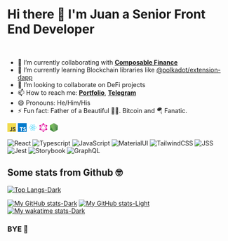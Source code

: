 # Hi there 👋 I'm Juan a Senior Front End Developer

<!--
**juansvc/juansvc** is a ✨ _special_ ✨ repository because its `README.md` (this file) appears on your GitHub profile.

Here are some ideas to get you started:

- 🔭 I’m currently collaborating with **[Composable Finance](https://www.composable.finance/)**
- 🌱 I’m currently learning Blockchain libraries like @polkadot/extension-dapp
- 👯 I’m looking to collaborate on DeFi projects
- 📫 How to reach me: **[Telegram](https://www.juansvc.netlify.com/)**
- 😄 Pronouns: he/him/his
- ⚡ Fun fact: Father of a Beautiful 👸🏼. Bitcoin and 🪂 Fanatic.
-->

</br>

- 🔭 I’m currently collaborating with **[Composable Finance](https://composable.finance)**
- 🌱 I’m currently learning Blockchain libraries like [@polkadot/extension-dapp](https://github.com/polkadot-js/extension)
- 👯 I’m looking to collaborate on DeFi projects
- 📫 How to reach me: **[Portfolio](https://juansvc.netlify.com)**, **[Telegram](https://t.me/juansvc)**
- 😄 Pronouns: He/Him/His
- ⚡ Fun fact: Father of a Beautiful 👸🏼. Bitcoin and 🪂 Fanatic.

<code><img height="20" alt="javascript" src="https://raw.githubusercontent.com/github/explore/80688e429a7d4ef2fca1e82350fe8e3517d3494d/topics/javascript/javascript.png"></code>
<code><img height="20" alt="typescript" src="https://raw.githubusercontent.com/github/explore/80688e429a7d4ef2fca1e82350fe8e3517d3494d/topics/typescript/typescript.png"></code>
<code><img height="20" alt="react" src="https://raw.githubusercontent.com/github/explore/80688e429a7d4ef2fca1e82350fe8e3517d3494d/topics/react/react.png"></code>
<code><img height="20" alt="graphql" src="https://raw.githubusercontent.com/github/explore/5c058a388828bb5fde0bcafd4bc867b5bb3f26f3/topics/graphql/graphql.png"></code>
<code><img height="20" alt="nodejs" src="https://raw.githubusercontent.com/github/explore/80688e429a7d4ef2fca1e82350fe8e3517d3494d/topics/nodejs/nodejs.png"></code>    

![React](https://img.shields.io/badge/React-blue)
![Typescript](https://img.shields.io/badge/Typescript-blue)
![JavaScript](https://img.shields.io/badge/JavaScript-blue)
![MaterialUI](https://img.shields.io/badge/MaterialUI-blue)
![TailwindCSS](https://img.shields.io/badge/TailwindCSS-blue)
![JSS](https://img.shields.io/badge/JSS-blue)
![Jest](https://img.shields.io/badge/Jest-blue)
![Storybook](https://img.shields.io/badge/Storybook-red)
![GraphQL](https://img.shields.io/badge/GraphQL-red)

## Some stats from Github 🤓

[![Top Langs-Dark](https://github-readme-stats.vercel.app/api/top-langs/?username=juansvc&layout=compact&hide=python,jupyter%20notebook,ruby,shell,html,css&theme=dark)](https://github.com/juansvc/github-readme-stats)
<!-- [![Top Langs-Light](https://github-readme-stats.vercel.app/api/top-langs/?username=juansvc&layout=compact&hide=python,jupyter%20notebook,ruby,shell&theme=default#gh-light-mode-only)](https://github.com/juansvc/github-readme-stats) -->
[![My GitHub stats-Dark](https://github-readme-stats.vercel.app/api?username=juansvc&include_all_commits=true&hide=contribs,issues,prs&count_private=true&show_icons=true&theme=dark#gh-dark-mode-only)](https://github.com/juansvc/github-readme-stats#gh-dark-mode-only)
[![My GitHub stats-Light](https://github-readme-stats.vercel.app/api?username=juansvc&include_all_commits=true&hide=contribs,issues,prs&count_private=true&show_icons=true&theme=default#gh-light-mode-only)](https://github.com/juansvc/github-readme-stats#gh-light-mode-only)
[![My wakatime stats-Dark](https://github-readme-stats.vercel.app/api/wakatime?username=@juansvc&theme=dark)](https://github.com/juansvc/github-readme-stats)
<!-- [![My wakatime stats-Light](https://github-readme-stats.vercel.app/api/wakatime?username=@juansvc&theme=default#gh-light-mode-only)](https://github.com/juansvc/github-readme-stats) -->

### BYE 👋
